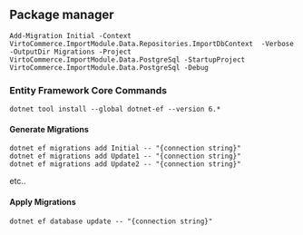 ## Package manager

```
Add-Migration Initial -Context VirtoCommerce.ImportModule.Data.Repositories.ImportDbContext  -Verbose -OutputDir Migrations -Project VirtoCommerce.ImportModule.Data.PostgreSql -StartupProject VirtoCommerce.ImportModule.Data.PostgreSql -Debug
```

### Entity Framework Core Commands

```
dotnet tool install --global dotnet-ef --version 6.*
```

#### Generate Migrations

```
dotnet ef migrations add Initial -- "{connection string}"
dotnet ef migrations add Update1 -- "{connection string}"
dotnet ef migrations add Update2 -- "{connection string}"
```

etc..

#### Apply Migrations

```
dotnet ef database update -- "{connection string}"
```
